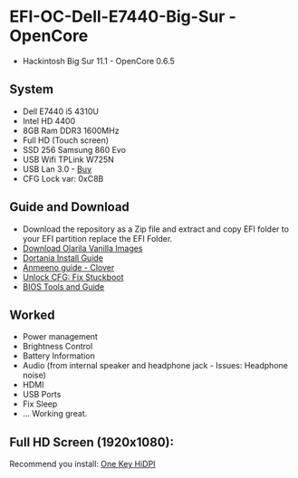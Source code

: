 # EFI-OC-Dell-E7440-Big-Sur - OpenCore
* Hackintosh Big Sur 11.1 - OpenCore 0.6.5
## System
* Dell E7440 i5 4310U
* Intel HD 4400
* 8GB Ram DDR3 1600MHz
* Full HD (Touch screen)
* SSD 256 Samsung 860 Evo
* USB Wifi TPLink W725N
* USB Lan 3.0 - [Buy](https://www.lazada.vn/products/usb-30-10100mbps-gigabit-ethernet-rj45-rj-45-external-network-card-lan-adapter-adaptator-cable-cord-i851784130-s2393336362.html?mp=1&spm=spm%3Da2o4n.order_details.item_title.1)
* CFG Lock var: 0xC8B
## Guide and Download
* Download the repository as a Zip file and extract and copy EFI folder to your EFI partition replace the EFI Folder.
* [Download Olarila Vanilla Images](https://www.olarila.com/topic/6278-olarila-vanilla-images/)
* [Dortania Install Guide](https://dortania.github.io/OpenCore-Install-Guide/prerequisites.html#prerequisites)
* [Anmeeno guide - Clover](https://github.com/ameeno/Dell-E7440-Hackintosh#os)
* [Unlock CFG: Fix Stuckboot](https://dortania.github.io/OpenCore-Post-Install/misc/msr-lock.html)
* [BIOS Tools and Guide](https://github.com/JimLee1996/Hackintosh_OptiPlex_9020)
## Worked
* Power management
* Brightness Control
* Battery Information
* Audio (from internal speaker and headphone jack - Issues: Headphone noise)
* HDMI
* USB Ports
* Fix Sleep
* ...
Working great.

## Full HD Screen (1920x1080):
Recommend you install: [One Key HiDPI](https://github.com/xzhih/one-key-hidpi)
